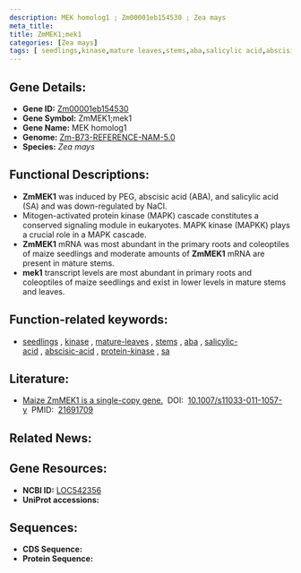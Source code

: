 ```yaml
---
description: MEK homolog1 ; Zm00001eb154530 ; Zea mays
meta_title:
title: ZmMEK1;mek1
categories: [Zea mays]
tags: [ seedlings,kinase,mature leaves,stems,aba,salicylic acid,abscisic acid,protein kinase,sa ]
---
```


## Gene Details:
- **Gene ID:**	[Zm00001eb154530](https://www.maizegdb.org/gene_center/gene/Zm00001eb154530)
- **Gene Symbol:** ZmMEK1;mek1
- **Gene Name:** MEK homolog1
- **Genome:** [Zm-B73-REFERENCE-NAM-5.0](https://www.maizegdb.org/genome/assembly/Zm-B73-REFERENCE-NAM-5.0)
- **Species:** *Zea mays*

## Functional Descriptions:
   - **ZmMEK1** was induced by PEG, abscisic acid (ABA), and salicylic acid (SA) and was down-regulated by NaCl.
   - Mitogen-activated protein kinase (MAPK) cascade constitutes a conserved signaling module in eukaryotes. MAPK kinase (MAPKK) plays a crucial role in a MAPK cascade.
   - **ZmMEK1** mRNA was most abundant in the primary roots and coleoptiles of maize seedlings and moderate amounts of **ZmMEK1** mRNA are present in mature stems.
   - **mek1** transcript levels are most abundant in primary roots and coleoptiles of maize seedlings and exist in lower levels in mature stems and leaves.

## Function-related keywords:
- [seedlings](/tags/seedlings/)&nbsp;,&nbsp;[kinase](/tags/kinase/)&nbsp;,&nbsp;[mature-leaves](/tags/mature-leaves/)&nbsp;,&nbsp;[stems](/tags/stems/)&nbsp;,&nbsp;[aba](/tags/aba/)&nbsp;,&nbsp;[salicylic-acid](/tags/salicylic-acid/)&nbsp;,&nbsp;[abscisic-acid](/tags/abscisic-acid/)&nbsp;,&nbsp;[protein-kinase](/tags/protein-kinase/)&nbsp;,&nbsp;[sa](/tags/sa/)

## Literature:
   - [Maize ZmMEK1 is a single-copy gene.]( https://link.springer.com/article/10.1007/s11033-011-1057-y)&nbsp;&nbsp;DOI:&nbsp;&nbsp;[10.1007/s11033-011-1057-y](https://link.springer.com/article/10.1007/s11033-011-1057-y)&nbsp;&nbsp;PMID:&nbsp;&nbsp;[21691709](https://pubmed.ncbi.nlm.nih.gov/21691709/)

## Related News:

## Gene Resources:
- **NCBI ID:**  [LOC542356](https://www.ncbi.nlm.nih.gov/gene/?term=LOC542356)
- **UniProt accessions:** [](https://www.uniprot.org/uniprotkb//entry)



## Sequences:
- **CDS Sequence:**
- **Protein Sequence:**

